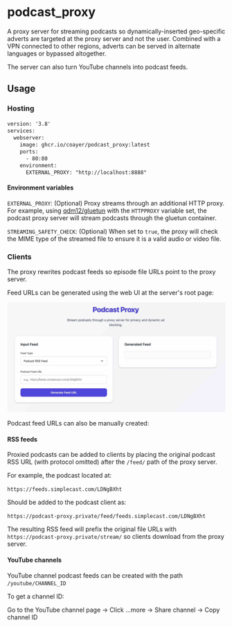 # podcast_proxy

A proxy server for streaming podcasts so dynamically-inserted geo-specific adverts are targeted at the proxy server and not the user. Combined with a VPN connected to other regions, adverts can be served in alternate languages or bypassed altogether.

The server can also turn YouTube channels into podcast feeds.

## Usage

### Hosting

```
version: '3.8'
services:
  webserver:
    image: ghcr.io/coayer/podcast_proxy:latest
    ports:
      - 80:80
    environment:
      EXTERNAL_PROXY: "http://localhost:8888"
```

#### Environment variables

`EXTERNAL_PROXY`: (Optional) Proxy streams through an additional HTTP proxy. For example, using [qdm12/gluetun](https://github.com/qdm12/gluetun) with the `HTTPPROXY` variable set, the podcast proxy server will stream podcasts through the gluetun container.

`STREAMING_SAFETY_CHECK`: (Optional) When set to `true`, the proxy will check the MIME type of the streamed file to ensure it is a valid audio or video file.

### Clients

The proxy rewrites podcast feeds so episode file URLs point to the proxy server.

Feed URLs can be generated using the web UI at the server's root page:

![image](web_ui.jpg)

Podcast feed URLs can also be manually created:

#### RSS feeds

Proxied podcasts can be added to clients by placing the original podcast RSS URL (with protocol omitted) after the `/feed/` path of the proxy server.

For example, the podcast located at:

`https://feeds.simplecast.com/LDNgBXht` 

Should be added to the podcast client as:

`https://podcast-proxy.private/feed/feeds.simplecast.com/LDNgBXht`

The resulting RSS feed will prefix the original file URLs with `https://podcast-proxy.private/stream/` so clients download from the proxy server.

#### YouTube channels

YouTube channel podcast feeds can be created with the path `/youtube/CHANNEL_ID`

To get a channel ID: 

Go to the YouTube channel page → Click ...more → Share channel → Copy channel ID
